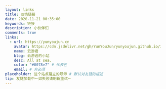 ```yaml
---
layout: links
title: 友情链接
date: 2020-11-21 00:35:00
keywords: 链接
description: 小伙伴们
comments: true
links:
  - url: https://yunyoujun.cn
    avatar: https://cdn.jsdelivr.net/gh/YunYouJun/yunyoujun.github.io/images/avatar.jpg
    name: 云游君
    blog: 云游君的小站
    desc: All at sea.
    color: "#0078e7" # 代表色
    email: # 非必须
placeholder: 这个站点建立的导师 # 默认对友链的描述
tip: 友链加载中～如失败请刷新重试～
---
```

